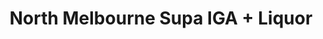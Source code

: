 ---
title: "North Melbourne Supa IGA + Liquor"
url: /north-melbourne/north-melbourne-supa-iga-liquor/
shop: Supermarkt
---